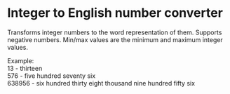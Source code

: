 # Integer to English number converter

Transforms integer numbers to the word representation of them. Supports negative numbers. 
Min/max values are the minimum and maximum integer values.

Example:\
13 - thirteen\
576 - five hundred seventy six\
638956 - six hundred thirty eight thousand nine hundred fifty six